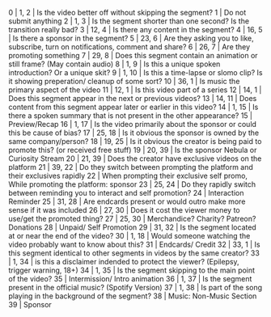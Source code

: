 0 | 1, 2 | Is the video better off without skipping the segment?
1 | Do not submit anything
2 | 1, 3 |  Is the segment shorter than one second? Is the transition really bad?
3 | 12, 4 | Is there any content in the segment?
4 | 16, 5 | Is there a sponsor in the segment?
5 | 23, 6 | Are they asking you to like, subscribe, turn on notifications, comment and share?
6 | 26, 7 | Are they promoting something
7 | 29, 8 | Does this segment contain an animation or still frame? (May contain audio)
8 | 1, 9 | Is this a unique spoken introduction? Or a unique skit?
9 | 1, 10 | Is this a time-lapse or slomo clip? Is it showing preperation/ cleanup of some sort?
10 | 36, 1 | Is music the primary aspect of the video
11 | 12, 1 | Is this video part of a series
12 | 14, 1 | Does this segment appear in the next or previous videos?
13 | 14, 11 | Does content from this segment appear later or earlier in this video?
14 | 1, 15 | Is there a spoken summary that is not present in the other appearance?
15 | Preview/Recap
16 | 1, 17 | Is the video primarily about the sponsor or could this be cause of bias?
17 | 25, 18 | Is it obvious the sponsor is owned by the same company/person?
18 | 19, 25 | Is it obvious the creator is being paid to promote this? (or received free stuff)
19 | 20, 39 | Is the sponsor Nebula or Curiosity Stream
20 | 21, 39 | Does the creator have exclusive videos on the platform
21 | 39, 22 | Do they switch between prompting the platform and their exclusives rapidly
22 | When prompting their exclusive self promo, While promoting the platform: sponsor
23 | 25, 24 | Do they rapidly switch between reminding you to interact and self promotion?
24 | Interaction Reminder
25 | 31, 28 | Are endcards present or would outro make more sense if it was included
26 | 27, 30 | Does it cost the viewer money to use/get the promoted thing?
27 | 25, 30 | Merchandice? Charity? Patreon? Donations
28 | Unpaid/ Self Promotion
29 | 31, 32 | Is the segment located at or near the end of the video?
30 | 1, 18 | Would someone watching the video probably want to know about this?
31 | Endcards/ Credit
32 | 33, 1 | Is this segment identical to other segments in videos by the same creator?
33 | 1, 34 | is this a disclaimer indended to protect the viewer? (Epilepsy, trigger warning, 18+)
34 | 1, 35 | Is the segment skipping to the main point of the video?
35 | Intermission/ Intro animation
36 | 1, 37 | Is the segment present in the official music? (Spotify Version)
37 | 1, 38 | Is part of the song playing in the background of the segment?
38 | Music: Non-Music Section
39 | Sponsor
